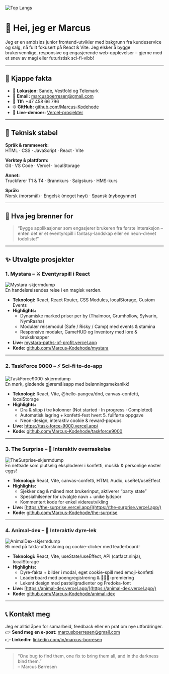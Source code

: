 ![Top Langs](https://github-readme-stats.vercel.app/api/top-langs/?username=Marcus-Kodehode&layout=compact)

# 👋 Hei, jeg er Marcus

Jeg er en ambisiøs junior frontend-utvikler med bakgrunn fra kundeservice og salg, nå fullt fokusert på React & Vite. Jeg elsker å bygge brukervennlige, responsive og engasjerende web-opplevelser – gjerne med et snev av magi eller futuristisk sci-fi-vibb!

---

## 🚀 Kjappe fakta

- 📍 **Lokasjon:** Sande, Vestfold og Telemark  
- 📧 **Email:** marcusboerresen@gmail.com  
- 📱 **Tlf:** +47 458 66 796  
- 🌐 **GitHub:** [github.com/Marcus-Kodehode](https://github.com/Marcus-Kodehode)  
- 🚀 **Live-demoer:** [Vercel-prosjekter](https://vercel.com/marcus-boerresens-projects)

---

## 🔧 Teknisk stabel

**Språk & rammeverk:**  
HTML · CSS · JavaScript · React · Vite

**Verktøy & plattform:**  
Git · VS Code · Vercel · localStorage

**Annet:**  
Truckfører T1 & T4 · Brannkurs · Salgskurs · HMS-kurs

**Språk:**  
Norsk (morsmål) · Engelsk (meget høyt) · Spansk (nybegynner)

---

## 🎯 Hva jeg brenner for

> “Bygge applikasjoner som engasjerer brukeren fra første interaksjon – enten det er et eventyrspill i fantasy-landskap eller en neon-drevet todoliste!”

---

## ✨ Utvalgte prosjekter

### 1. Mystara – ⚔️ Eventyrspill i React  
![Mystara-skjermdump](https://raw.githubusercontent.com/Marcus-Kodehode/mystara/main/screenshot.png)  
En handelsreisendes reise i en magisk verden.  
- **Teknologi:** React, React Router, CSS Modules, localStorage, Custom Events  
- **Highlights:**  
  - Dynamiske marked priser per by (Thalmoor, Grumhollow, Sylvarin, NymRasha)  
  - Modulær reisemodul (Safe / Risky / Camp) med events & stamina  
  - Responsive modaler, GameHUD og Inventory med lore & bruksknapper  
- **Live:** [mystara-paths-of-profit.vercel.app](https://mystara-paths-of-profit.vercel.app/)
- **Kode:** [github.com/Marcus-Kodehode/mystara](https://github.com/Marcus-Kodehode/mystara)

---

### 2. TaskForce 9000 – ⚡ Sci-fi to-do-app  
![TaskForce9000-skjermdump](https://raw.githubusercontent.com/Marcus-Kodehode/taskforce9000/main/screenshot.png)  
En mørk, glødende gjøremålsapp med belønningsmekanikk!  
- **Teknologi:** React, Vite, @hello-pangea/dnd, canvas-confetti, localStorage  
- **Highlights:**  
  - Dra & slipp i tre kolonner (Not started · In progress · Completed)  
  - Automatisk lagring + konfetti-fest hvert 5. fullførte oppgave  
  - Neon-design, interaktiv cookie & reward-popups  
- **Live:** [https://task-force-9000.vercel.app/ ](https://task-force-9000.vercel.app/)
- **Kode:** [github.com/Marcus-Kodehode/taskforce9000](https://github.com/Marcus-Kodehode/taskforce9000)

---

### 3. The Surprise – 🎊 Interaktiv overraskelse  
![TheSurprise-skjermdump](https://raw.githubusercontent.com/Marcus-Kodehode/the-surprise/main/screenshot.png)  
En nettside som plutselig eksploderer i konfetti, musikk & personlige easter eggs!  
- **Teknologi:** React, Vite, canvas-confetti, HTML Audio, useRef/useEffect  
- **Highlights:**  
  - Sjekker dag & måned mot brukerinput, aktiverer “party state”  
  - Spesialhilsener for utvalgte navn + unike lydspor  
  - Kommentert kode for enkel videreutvikling  
- **Live:** [https://the-surprise.vercel.app/](https://the-surprise.vercel.app/)
- **Kode:** [github.com/Marcus-Kodehode/the-surprise](https://github.com/Marcus-Kodehode/the-surprise)

---

### 4. Animal-dex – 🐾 Interaktiv dyre-lek  
![AnimalDex-skjermdump](https://raw.githubusercontent.com/Marcus-Kodehode/animal-dex/main/screenshot.png)  
Bli med på fakta-utforskning og cookie-clicker med leaderboard!  
- **Teknologi:** React, Vite, useState/useEffect, API (catfact.ninja), localStorage  
- **Highlights:**  
  - Dyre-fakta + bilder i modal, eget cookie-spill med emoji-konfetti  
  - Leaderboard med poengregistrering & 🥇🥈🥉-premiering  
  - Lekent design med pastellgradienter og Fredoka-font  
- **Live:** [https://animal-dex.vercel.app/](https://animal-dex.vercel.app/)
- **Kode:** [github.com/Marcus-Kodehode/animal-dex](https://github.com/Marcus-Kodehode/animal-dex)

---

## 📞 Kontakt meg

Jeg er alltid åpen for samarbeid, feedback eller en prat om nye utfordringer.  
👉 **Send meg en e-post:** marcusboerresen@gmail.com  
👉 **LinkedIn:** [linkedin.com/in/marcus-borresen](https://www.linkedin.com/)  

---

> “One bug to find them, one fix to bring them all, and in the darkness bind them.”  
> – Marcus Børresen  
<!--
**Marcus-Kodehode/Marcus-Kodehode** is a ✨ _special_ ✨ repository because its `README.md` (this file) appears on your GitHub profile.

Here are some ideas to get you started:

- 🔭 I’m currently working on ...
- 🌱 I’m currently learning ...
- 👯 I’m looking to collaborate on ...
- 🤔 I’m looking for help with ...
- 💬 Ask me about ...
- 📫 How to reach me: ...
- 😄 Pronouns: ...
- ⚡ Fun fact: ...
-->
